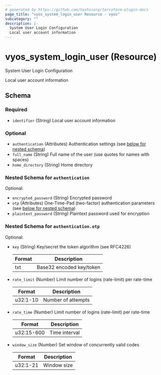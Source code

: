 ```yaml
---
# generated by https://github.com/hashicorp/terraform-plugin-docs
page_title: "vyos_system_login_user Resource - vyos"
subcategory: ""
description: |-
  System User Login Configuration
  Local user account information
---
```


# vyos_system_login_user (Resource)

System User Login Configuration

Local user account information



<!-- schema generated by tfplugindocs -->
## Schema

### Required

- `identifier` (String) Local user account information

### Optional

- `authentication` (Attributes) Authentication settings (see [below for nested schema](#nestedatt--authentication))
- `full_name` (String) Full name of the user (use quotes for names with spaces)
- `home_directory` (String) Home directory

<a id="nestedatt--authentication"></a>
### Nested Schema for `authentication`

Optional:

- `encrypted_password` (String) Encrypted password
- `otp` (Attributes) One-Time-Pad (two-factor) authentication parameters (see [below for nested schema](#nestedatt--authentication--otp))
- `plaintext_password` (String) Plaintext password used for encryption

<a id="nestedatt--authentication--otp"></a>
### Nested Schema for `authentication.otp`

Optional:

- `key` (String) Key/secret the token algorithm (see RFC4226)

    |  Format  |  Description  |
    |----------|---------------|
    |  txt  |  Base32 encoded key/token  |
- `rate_limit` (Number) Limit number of logins (rate-limit) per rate-time

    |  Format  |  Description  |
    |----------|---------------|
    |  u32:1-10  |  Number of attempts  |
- `rate_time` (Number) Limit number of logins (rate-limit) per rate-time

    |  Format  |  Description  |
    |----------|---------------|
    |  u32:15-600  |  Time interval  |
- `window_size` (Number) Set window of concurrently valid codes

    |  Format  |  Description  |
    |----------|---------------|
    |  u32:1-21  |  Window size  |
